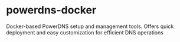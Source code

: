 # powerdns-docker
Docker-based PowerDNS setup and management tools. Offers quick deployment and easy customization for efficient DNS operations
